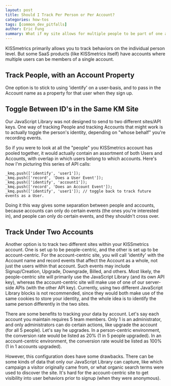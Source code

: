 ```yaml
---
layout: post
title: Should I Track Per Person or Per Account?
categories: how-tos
tags: [common_dev_pitfalls]
author: Eric Fung
summary: What if my site allows for multiple people to be part of one account?
---
```

KISSmetrics primarily allows you to track behaviors on the individual person level. But some SaaS products (like KISSmetrics itself) have accounts where multiple users can be members of a single account.

## Track People, with an Account Property

One option is to stick to using 'identify' on a user-basis, and to pass in the Account name as a property for that user when they sign up.

## Toggle Between ID's in the Same KM Site

Our JavaScript Library was not designed to send to two different sites/API keys. One way of tracking People and tracking Accounts that might work is to actually toggle the person's identity, depending on "whose behalf" you're recording events. 

So if you were to look at all the "people" you KISSmetrics account has pooled together, it would actually contain an assortment of both Users and Accounts, with overlap in which users belong to which accounts. Here's how I'm picturing this series of API calls:

    _kmq.push(['identify', 'user1']);
    _kmq.push(['record', 'Does a User Event']);
    _kmq.push(['identify', 'account1']);
    _kmq.push(['record', 'Does an Account Event']);
    _kmq.push(['identify', 'user1']); // toggle back to track future events as a User.

Doing it this way gives some separation between people and accounts, because accounts can only do certain events (the ones you're interested in), and people can only do certain events, and they shouldn't cross over.

## Track Under Two Accounts 

Another option is to track two different sites within your KISSmetrics account. One is set up to be people-centric, and the other is set up to be account-centric. For the account-centric site, you will call 'identify' with the Account name and record events that affect the Account as a whole, not just the users within that account. Such events may include Signup/Creation, Upgrade, Downgrade, Billed, and others. Most likely, the people-centric site will primarily use the JavaScript Library (and its own API key), whereas the account-centric site will make use of one of our server-side APIs (with the other API key). Currently, using two different JavaScript Library blocks is not recommended, since they would both make use of the same cookies to store your identity, and the whole idea is to identify the same person differently in the two sites.

There are some benefits to tracking your data by account. Let's say each account you maintain requires 5 team members. Only 1 is an administrator, and only administrators can do certain actions, like upgrade the account (for all 5 people). Let's say he upgrades. In a person-centric environment, the conversion rate would be listed as 20% (1 in 5 people upgraded). In an account-centric environment, the conversion rate would be listed as 100% (1 in 1 accounts upgraded). 

However, this configuration does have some drawbacks. There can be some kinds of data that only our JavaScript Library can capture, like which campaign a visitor originally came from, or what organic search terms were used to discover the site. It's hard for the account-centric site to get visibility into user behaviors prior to signup (when they were anonymous).